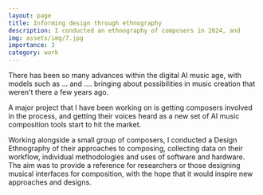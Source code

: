 ```yaml
---
layout: page
title: Informing design through ethnography
description: I conducted an ethnography of composers in 2024, and
img: assets/img/7.jpg
importance: 3
category: work
---
```


There has been so many advances within the digital AI music age, with models such as ... and .... bringing about possibilities in music creation that weren't there a few years ago.

A major project that I have been working on is getting composers involved in the process, and getting their voices heard as a new set of AI music composition tools start to hit the market.

Working alongside a small group of composers, I conducted a Design Ethnography of their approaches to composing, collecting data on their workflow, individual methodologies and uses of software and hardware. The aim was to provide a reference for researchers or those designing musical interfaces for composition, with the hope that it would inspire new approaches and designs. 
